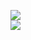 [![](https://img.shields.io/badge/Made%20With-Github%20Spray-lightgrey.svg?style=for-the-badge&logo=github)](https://github.com/Annihil/github-spray#18153)  
[![](https://i.imgur.com/2DrTn0Z.gif)](https://github.com/Annihil/github-spray)